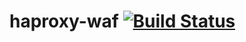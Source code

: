 # haproxy-waf [![Build Status](https://travis-ci.org/git001/haproxy-waf.svg?branch=master)](https://travis-ci.org/git001/haproxy-waf)

